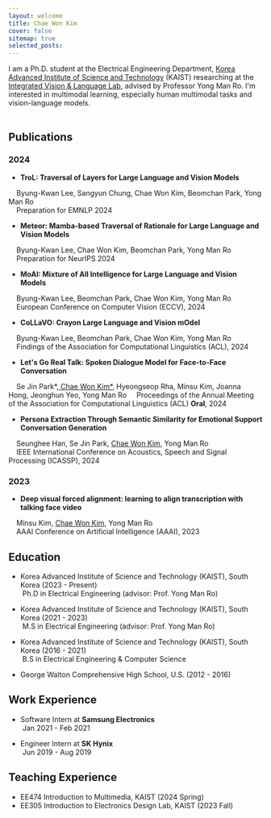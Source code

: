 ```yaml
---
layout: welcome
title: Chae Won Kim
cover: false
sitemap: true
selected_posts:
---
```

<!--author-->

<!-- Links -->
[Korea Advanced Institute of Science and Technology]: https://www.kaist.ac.kr/en/
[resume]: /resume/
[Integrated Vision & Language Lab]: https://www.ivllab.kaist.ac.kr/

I am a Ph.D. student at the Electrical Engineering Department, [Korea Advanced Institute of Science and Technology] (KAIST) researching at the [Integrated Vision & Language Lab], advised by Professor Yong Man Ro. I'm interested in multimodal learning, especially human multimodal tasks and vision-language models. <br><br> 



## Publications

### 2024

- **TroL: Traversal of Layers for Large Language and Vision Models**

&nbsp;&nbsp;&nbsp;&nbsp;Byung-Kwan Lee, Sangyun Chung, Chae Won Kim, Beomchan Park, Yong Man Ro  
&nbsp;&nbsp;&nbsp;&nbsp;Preparation for EMNLP 2024


- **Meteor: Mamba-based Traversal of Rationale for Large Language and Vision Models**

&nbsp;&nbsp;&nbsp;&nbsp;Byung-Kwan Lee, Chae Won Kim, Beomchan Park, Yong Man Ro  
&nbsp;&nbsp;&nbsp;&nbsp;Preparation for NeurIPS 2024


- **MoAI: Mixture of All Intelligence for Large Language and Vision Models**

&nbsp;&nbsp;&nbsp;&nbsp;Byung-Kwan Lee, Beomchan Park, Chae Won Kim, Yong Man Ro  
&nbsp;&nbsp;&nbsp;&nbsp;European Conference on Computer Vision (ECCV), 2024


- **CoLLaVO: Crayon Large Language and Vision mOdel**

&nbsp;&nbsp;&nbsp;&nbsp;Byung-Kwan Lee, Beomchan Park, Chae Won Kim, Yong Man Ro  
&nbsp;&nbsp;&nbsp;&nbsp;Findings of the Association for Computational Linguistics (ACL), 2024

- **Let's Go Real Talk: Spoken Dialogue Model for Face-to-Face Conversation**

&nbsp;&nbsp;&nbsp;&nbsp;Se Jin Park*,<u> Chae Won Kim*</u>, Hyeongseop Rha, Minsu Kim, Joanna Hong, Jeonghun Yeo, Yong Man Ro 
&nbsp;&nbsp;&nbsp;&nbsp;Proceedings of the Annual Meeting of the Association for Computational Linguistics (ACL) **Oral**, 2024

- **Persona Extraction Through Semantic Similarity for Emotional Support Conversation Generation**  

&nbsp;&nbsp;&nbsp;&nbsp;Seunghee Han, Se Jin Park, <u>Chae Won Kim</u>, Yong Man Ro  
&nbsp;&nbsp;&nbsp;&nbsp;IEEE International Conference on Acoustics, Speech and Signal Processing (ICASSP), 2024

### 2023

- **Deep visual forced alignment: learning to align transcription with talking face video**  

&nbsp;&nbsp;&nbsp;&nbsp;Minsu Kim, <u>Chae Won Kim</u>, Yong Man Ro  
&nbsp;&nbsp;&nbsp;&nbsp;AAAI Conference on Artificial Intelligence (AAAI), 2023

## Education

- Korea Advanced Institute of Science and Technology (KAIST), South Korea  (2023 - Present)  
&nbsp;Ph.D in Electrical Engineering (advisor: Prof. Yong Man Ro) 

- Korea Advanced Institute of Science and Technology (KAIST), South Korea  (2021 - 2023)  
&nbsp;M.S in Electrical Engineering (advisor: Prof. Yong Man Ro) 

- Korea Advanced Institute of Science and Technology (KAIST), South Korea  (2016 - 2021)  
&nbsp;B.S in Electrical Engineering & Computer Science

- George Walton Comprehensive High School, U.S.  (2012 - 2016)

## Work Experience

- Software Intern at **Samsung Electronics**  
&nbsp;Jan 2021 - Feb 2021

- Engineer Intern at **SK Hynix**  
&nbsp;Jun 2019 - Aug 2019

## Teaching Experience 

- EE474 Introduction to Multimedia, KAIST (2024 Spring)  
- EE305 Introduction to Electronics Design Lab, KAIST (2023 Fall)

<!-- Check out my [resume]! -->
